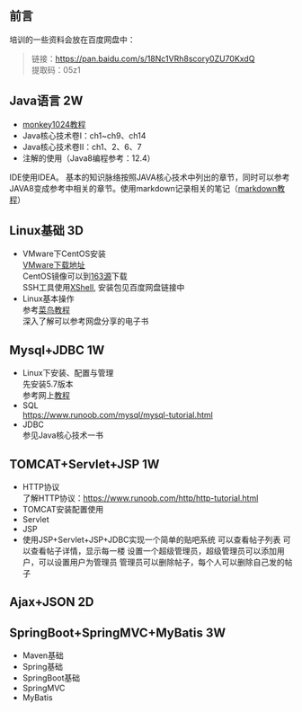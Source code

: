 ## 前言
培训的一些资料会放在百度网盘中：
>链接：https://pan.baidu.com/s/18Nc1VRh8scory0ZU70KxdQ  
>提取码：05z1 


## Java语言 2W
- [monkey1024教程](http://www.monkey1024.com/javaseroute)  
- Java核心技术卷I：ch1~ch9、ch14  
- Java核心技术卷II：ch1、2、6、7  
- 注解的使用（Java8编程参考：12.4）  

IDE使用IDEA。
基本的知识脉络按照JAVA核心技术中列出的章节，同时可以参考JAVA8变成参考中相关的章节。使用markdown记录相关的笔记（[markdown教程](https://www.jianshu.com/p/335db5716248  "markdown教程")）


## Linux基础 3D
- VMware下CentOS安装  
  [VMware下载地址](https://my.vmware.com/cn/web/vmware/info/slug/desktop_end_user_computing/vmware_workstation_pro/15_0)  
  CentOS镜像可以到[163源](http://mirrors.163.com/)下载  
  SSH工具使用[XShell](https://www.netsarang.com/zh/xshell/), 安装包见百度网盘链接中
- Linux基本操作  
  参考[菜鸟教程](https://www.runoob.com/linux/linux-tutorial.html)  
  深入了解可以参考网盘分享的电子书  

## Mysql+JDBC 1W
- Linux下安装、配置与管理  
  先安装5.7版本  
  参考网上[教程](https://www.cnblogs.com/nicknailo/articles/8563737.html)  
- SQL  
  https://www.runoob.com/mysql/mysql-tutorial.html
- JDBC  
  参见Java核心技术一书

## TOMCAT+Servlet+JSP 1W
- HTTP协议  
  了解HTTP协议：https://www.runoob.com/http/http-tutorial.html
- TOMCAT安装配置使用
- Servlet
- JSP
- 使用JSP+Servlet+JSP+JDBC实现一个简单的贴吧系统
  可以查看帖子列表
  可以查看帖子详情，显示每一楼
  设置一个超级管理员，超级管理员可以添加用户，可以设置用户为管理员
  管理员可以删除帖子，每个人可以删除自己发的帖子
  

## Ajax+JSON 2D

## SpringBoot+SpringMVC+MyBatis 3W
- Maven基础
- Spring基础
- SpringBoot基础
- SpringMVC
- MyBatis
